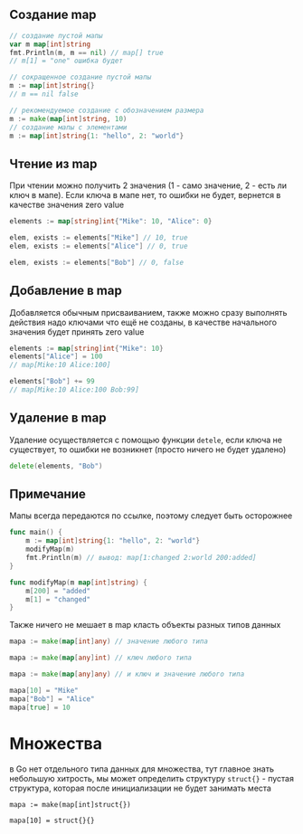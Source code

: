 ## Создание map
```go
// создание пустой мапы
var m map[int]string 
fmt.Println(m, m == nil) // map[] true
// m[1] = "one" ошибка будет

// сокращенное создание пустой мапы 
m := map[int]string{} 
// m == nil false

// рекомендуемое создание с обозначением размера 
m := make(map[int]string, 10) 
// создание мапы с элементами 
m := map[int]string{1: "hello", 2: "world"}
```

## Чтение из map
При чтении можно получить 2 значения (1 - само значение, 2 - есть ли ключ в мапе). Если ключа в мапе нет, то ошибки не будет, вернется в качестве значения zero value
```go
elements := map[string]int{"Mike": 10, "Alice": 0}

elem, exists := elements["Mike"] // 10, true
elem, exists := elements["Alice"] // 0, true

elem, exists := elements["Bob"] // 0, false
```

## Добавление в map
Добавляется обычным присваиванием, также можно сразу выполнять действия надо ключами что ещё не созданы, в качестве начального значения будет принять zero value
```go
elements := map[string]int{"Mike": 10}
elements["Alice"] = 100
// map[Mike:10 Alice:100]

elements["Bob"] += 99
// map[Mike:10 Alice:100 Bob:99]
```

## Удаление в map
Удаление осуществляется с помощью функции `detele`, если ключа не существует, то ошибки не возникнет (просто ничего не будет удалено)
```go
delete(elements, "Bob")
```

## Примечание
Мапы всегда передаются по ссылке, поэтому следует быть осторожнее
```go
func main() { 
	m := map[int]string{1: "hello", 2: "world"} 
	modifyMap(m) 
	fmt.Println(m) // вывод: map[1:changed 2:world 200:added] 
}

func modifyMap(m map[int]string) { 
	m[200] = "added" 
	m[1] = "changed" 
}
```

Также ничего не мешает в map класть объекты разных типов данных
```go
mapa := make(map[int]any) // значение любого типа

mapa := make(map[any]int) // ключ любого типа

mapa := make(map[any]any) // и ключ и значение любого типа

mapa[10] = "Mike"
mapa["Bob"] = "Alice"
mapa[true] = 10

```

# Множества

 в Go нет отдельного типа данных для множества, тут главное знать небольшую хитрость, мы может определить структуру `struct{}` - пустая структура, которая после инициализации не будет занимать места
```
mapa := make(map[int]struct{})

mapa[10] = struct{}{}


```